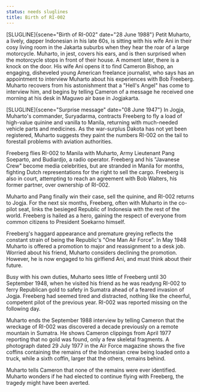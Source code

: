 ```yaml
---
status: needs sluglines
title: Birth of RI-002
---
```

[SLUGLINE]{scene="Birth of RI-002" date="28 June 1988"}  Petit Muharto, a lively, dapper Indonesian in his late 60s, is sitting
with his wife Ani in their cosy living room in the Jakarta suburbs when
they hear the roar of a large motorcycle. Muharto, in jest,
covers his ears, and is then surprised when the motorcycle stops in
front of their house. A moment later, there is a knock on the door. His wife Ani
opens it to find Cameron Bishop, an engaging, disheveled young American freelance journalist, who says has an appointment to interview Muharto about his experiences with Bob Freeberg. Muharto recovers from his astonishment that a "Hell's Angel" has come to interview him, and begins by telling Cameron of a message he received one morning at his desk in Maguwo air base in Jogjakarta.

[SLUGLINE]{scene="Surprise message" date="08 June 1947"}  In Jogja, Muharto's commander, Suryadarma, contracts Freeberg to fly a load of high-value quinine and vanilla to Manila, returning with much-needed vehicle parts and medicines. As the war-surplus Dakota has not yet been registered, Muharto suggests they paint the numbers RI-002 on the tail to forestall problems with aviation authorities. 

Freeberg flies RI-002 to Manila with Muharto, Army Lieutenant Pang Soeparto, and Budiardjo, a radio operator. Freeberg and his "Javanese Crew" become media celebrities, but are stranded in Manila for months, fighting Dutch representations for the right to sell the cargo. Freeberg is also in court, attempting to reach an agreement with Bob Walters, his former partner, over ownership of RI-002. 

Muharto and Pang finally win their case, sell the quinine, and RI-002 returns to Jogja. For the next six months, Freeberg, often with Muharto in the co-pilot seat, links the besieged Republic of Indonesia with the rest of the world. Freeberg is hailed as a hero, gaining the respect of everyone from common citizens to President Soekarno himself. 

Freeberg's haggard appearance and premature greying reflects the constant strain of being the Republic's "One Man Air Force". In May 1948 Muharto is offered a promotion to major and reassignment to a desk job. Worried about his friend, Muharto considers declining the promotion. However, he is now engaged to his girlfiend Ani, and must think about their future. 

Busy with his own duties, Muharto sees little of Freeberg until 30 September 1948, when he visited his friend as he was readyng RI-002 to ferry Republican gold to safety in Sumatra ahead of a feared invasion of Jogja. Freeberg had seemed tired and distracted, nothing like the cheerful, competent pilot of the previous year. RI-002 was reported missing on the following day. 

Muharto ends the September 1988 interview by telling Cameron that the wreckage of RI-002 was discovered a decade previously on a remote mountain in Sumatra. He shows Cameron clippings from April 1977 reporting that no gold was found, only a few skeletal fragments. A photograph dated 29 July 1977 in the Air Force magazine shows the five coffins containing the remains of the Indonesian crew being loaded onto a truck, while a sixth coffin, larger that the others, remains behind. 

Muharto tells Cameron that none of the remains were ever identified. Muharto wonders if he had elected to continue flying with Freeberg, the tragedy might have been averted.    
